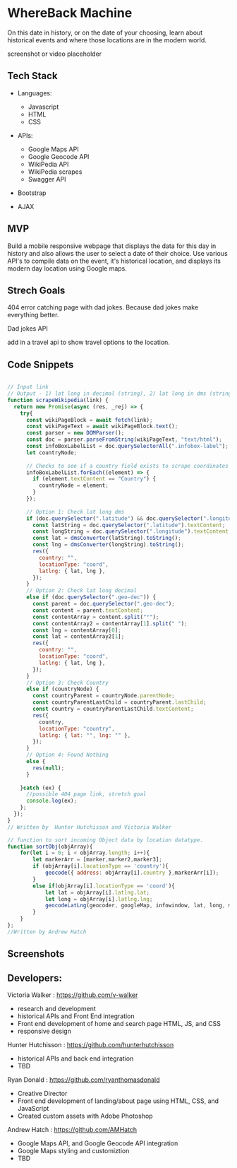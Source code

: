 # WhereBack Machine
On this date in history, or on the date of your choosing, learn about historical events and where those locations are in the modern world. 


screenshot or video placeholder


## Tech Stack 

- Languages:
    - Javascript
    - HTML
    - CSS
- APIs:
    - Google Maps API
    - Google Geocode API
    - WikiPedia API
    - WikiPedia scrapes
    - Swagger API

- Bootstrap
- AJAX

## MVP
 
Build a mobile responsive webpage that displays the data for this day in history and also allows the user to select a date of their choice. 
Use various API's to compile data on the event, it's historical location, and displays its modern day location using Google maps.




## Strech Goals

404 error catching page with dad jokes. Because dad jokes make everything better.

Dad jokes API

add in a travel api to show travel options to the location. 




## Code Snippets
```js

// Input link
// Output - 1) lat long in decimal (string), 2) lat long in dms (string), 3) country name (string), 4) null
function scrapeWikipedia(link) {
  return new Promise(async (res, _rej) => {
    try{
      const wikiPageBlock = await fetch(link);
      const wikiPageText = await wikiPageBlock.text();
      const parser = new DOMParser();
      const doc = parser.parseFromString(wikiPageText, "text/html");
      const infoBoxLabelList = doc.querySelectorAll(".infobox-label");
      let countryNode;
  
      // Checks to see if a country field exists to scrape coordinates
      infoBoxLabelList.forEach((element) => {
        if (element.textContent == "Country") {
          countryNode = element;
        }
      });
  
      // Option 1: Check lat long dms
      if (doc.querySelector(".latitude") && doc.querySelector(".longitude")) {
        const latString = doc.querySelector(".latitude").textContent;
        const longString = doc.querySelector(".longitude").textContent;
        const lat = dmsConverter(latString).toString();
        const lng = dmsConverter(longString).toString();
        res({
          country: "",
          locationType: "coord",
          latlng: { lat, lng },
        });
      }
      // Option 2: Check lat long decimal
      else if (doc.querySelector(".geo-dec")) {
        const parent = doc.querySelector(".geo-dec");
        const content = parent.textContent;
        const contentArray = content.split("°");
        const contentArray2 = contentArray[1].split(" ");
        const lng = contentArray[0];
        const lat = contentArray2[1];
        res({
          country: "",
          locationType: "coord",
          latlng: { lat, lng },
        });
      }
      // Option 3: Check Country
      else if (countryNode) {
        const countryParent = countryNode.parentNode;
        const countryParentLastChild = countryParent.lastChild;
        const country = countryParentLastChild.textContent;
        res({
          country,
          locationType: "country",
          latlng: { lat: "", lng: "" },
        });
      }
      // Option 4: Found Nothing
      else {
        res(null);
      }
      
    }catch (ex) {
      //possible 404 page link, stretch goal
      console.log(ex);
    };
  });
}
// Written by  Hunter Hutchisson and Victoria Walker
```
```js
// function to sort incoming Object data by location datatype.
function sortObj(objArray){
    for(let i = 0; i < objArray.length; i++){
        let markerArr = [marker,marker2,marker3];
        if (objArray[i].locationType == 'country'){
            geocode({ address: objArray[i].country },markerArr[i]);
        }
        else if(objArray[i].locationType == 'coord'){
            let lat = objArray[i].latlng.lat;
            let long = objArray[i].latlng.lng;
            geocodeLatLng(geocoder, googleMap, infowindow, lat, long, markerArr[i]);
        }
    }   
};
//Written by Andrew Hatch
```


## Screenshots




## Developers:

Victoria Walker :
https://github.com/v-walker
- research and development
- historical APIs and Front End integration
- Front end development of home and search page HTML, JS, and CSS
- responsive design

Hunter Hutchisson : 
https://github.com/hunterhutchisson
- historical APIs and back end integration
- TBD

Ryan Donald :
https://github.com/ryanthomasdonald
- Creative Director
- Front end development of landing/about page using HTML, CSS, and JavaScript
- Created custom assets with Adobe Photoshop

Andrew Hatch :
https://github.com/AMHatch
- Google Maps API, and Google Geocode API integration
- Google Maps styling and customiztion
- TBD

